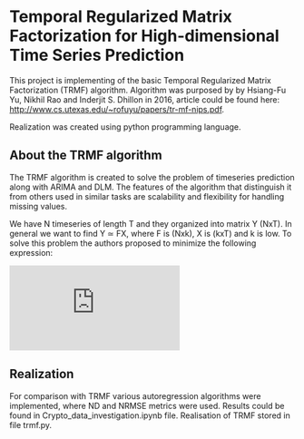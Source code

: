 # Temporal Regularized Matrix Factorization for High-dimensional Time Series Prediction

This project is implementing of the basic Temporal Regularized Matrix Factorization (TRMF) algorithm. Algorithm was purposed by by Hsiang-Fu Yu, Nikhil Rao and Inderjit S. Dhillon in 2016, article could be found here: http://www.cs.utexas.edu/~rofuyu/papers/tr-mf-nips.pdf.

Realization was created using python programming language.

## About the TRMF algorithm

The TRMF algorithm is created to solve the problem of timeseries prediction along with ARIMA and DLM. The features of the algorithm that distinguish it from others used in similar tasks are scalability and flexibility for handling missing values.

We have N timeseries of length T and they organized into matrix Y (NxT). In general we want to find Y ≃ FX, where F is (Nxk), X is (kxT) and k is low. To solve this problem the authors proposed to minimize the following expression:

![equation](https://latex.codecogs.com/gif.latex?%24%24%5Cmin%5Climits_%7BF%2CX%7D%5Csum%5Climits_%7B%28i%2Ct%29%5Cin%5COmega%7D%5Cleft%28Y_%7Bit%7D-f_i%5ETx_t%5Cright%29%5E2&plus;%5Clambda_fR_f%28F%29&plus;%5Clambda_xR_x%28X%29.%24%24)

## Realization

For comparison with TRMF various autoregression algorithms were implemented, where ND and NRMSE metrics were used. Results could be found in Crypto_data_investigation.ipynb file. Realisation of TRMF stored in file trmf.py.
